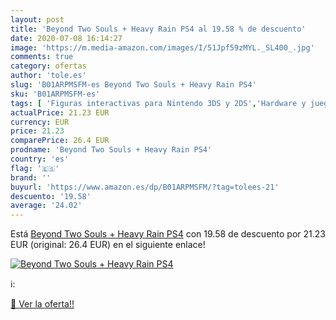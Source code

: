 ```yaml
---
layout: post
title: 'Beyond Two Souls + Heavy Rain PS4 al 19.58 % de descuento'
date: 2020-07-08 16:14:27
image: 'https://m.media-amazon.com/images/I/51Jpf59zMYL._SL400_.jpg'
comments: true
category: ofertas
author: 'tole.es'
slug: 'B01ARPMSFM-es Beyond Two Souls + Heavy Rain PS4'
sku: 'B01ARPMSFM-es'
tags: [ 'Figuras interactivas para Nintendo 3DS y 2DS','Hardware y juegos para Nintendo 3DS y 2DS','Hardware y juegos para Nintendo Switch','Juegos para Nintendo Switch','Sistemas precursores y micro consolas','Videojuegos','ps4', ]
actualPrice: 21.23 EUR
currency: EUR
price: 21.23
comparePrice: 26.4 EUR
prodname: 'Beyond Two Souls + Heavy Rain PS4'
country: 'es'
flag: '🇪🇸'
brand: ''
buyurl: 'https://www.amazon.es/dp/B01ARPMSFM/?tag=tolees-21'
descuento: '19.58'
average: '24.02'
---
```


Está [Beyond Two Souls + Heavy Rain PS4](https://www.amazon.es/dp/B01ARPMSFM/?tag=tolees-21) con 19.58 de descuento por 21.23 EUR (original: 26.4 EUR) en el siguiente enlace!

[![Beyond Two Souls + Heavy Rain PS4](https://m.media-amazon.com/images/I/51Jpf59zMYL._SL400_.jpg)](https://www.amazon.es/dp/B01ARPMSFM/?tag=tolees-21)

ℹ️:


[🛒 Ver la oferta!!](https://www.amazon.es/dp/B01ARPMSFM/?tag=tolees-21)
